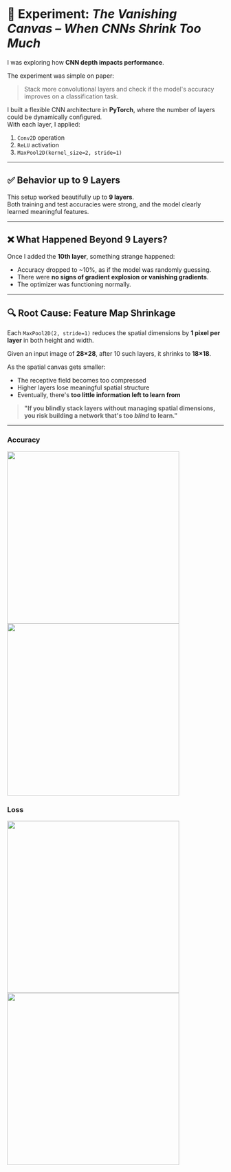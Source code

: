 # 🧪 Experiment: *The Vanishing Canvas – When CNNs Shrink Too Much*

I was exploring how **CNN depth impacts performance**.

The experiment was simple on paper:  
> Stack more convolutional layers and check if the model's accuracy improves on a classification task.

I built a flexible CNN architecture in **PyTorch**, where the number of layers could be dynamically configured.  
With each layer, I applied:

1. `Conv2D` operation  
2. `ReLU` activation  
3. `MaxPool2D(kernel_size=2, stride=1)`

---

## ✅ Behavior up to 9 Layers

This setup worked beautifully up to **9 layers**.  
Both training and test accuracies were strong, and the model clearly learned meaningful features.

---

## ❌ What Happened Beyond 9 Layers?

Once I added the **10th layer**, something strange happened:

- Accuracy dropped to ~10%, as if the model was randomly guessing.
- There were **no signs of gradient explosion or vanishing gradients**.
- The optimizer was functioning normally.

---

## 🔍 Root Cause: **Feature Map Shrinkage**

Each `MaxPool2D(2, stride=1)` reduces the spatial dimensions by **1 pixel per layer** in both height and width.

Given an input image of **28×28**, after 10 such layers, it shrinks to **18×18**.

As the spatial canvas gets smaller:

- The receptive field becomes too compressed  
- Higher layers lose meaningful spatial structure  
- Eventually, there's **too little information left to learn from**

> **"If you blindly stack layers without managing spatial dimensions, you risk building a network that's too *blind* to learn."**

---
### Accuracy
<img src="https://github.com/user-attachments/assets/31c04d0e-9a48-4c20-ae9a-47257da5e549" width="400"/>
<img src="https://github.com/user-attachments/assets/ccfa863d-3089-4f33-9882-e0f103764040" width="400"/>

### Loss
<img src="https://github.com/user-attachments/assets/b2183ca8-340d-4e3b-980b-e22a0567bceb" width="400"/>
<img src="https://github.com/user-attachments/assets/a6425a1a-66d4-40a1-a3c4-8602ba880abe" width="400"/>








